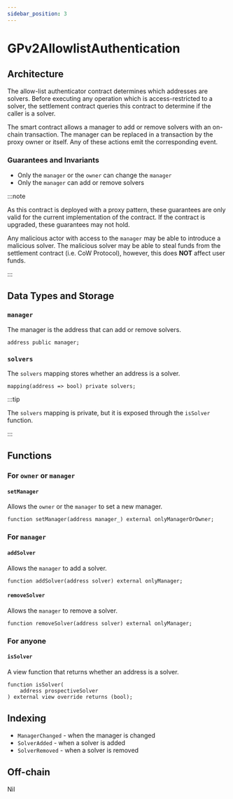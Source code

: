```yaml
---
sidebar_position: 3
---
```


# GPv2AllowlistAuthentication

## Architecture

The allow-list authenticator contract determines which addresses are solvers. Before executing any operation which is access-restricted to a solver, the settlement contract queries this contract to determine if the caller is a solver.

The smart contract allows a manager to add or remove solvers with an on-chain transaction. The manager can be replaced in a transaction by the proxy owner or itself. Any of these actions emit the corresponding event.


### Guarantees and Invariants

* Only the `manager` or the `owner` can change the `manager`
* Only the `manager` can add or remove solvers

:::note

As this contract is deployed with a proxy pattern, these guarantees are only valid for the current implementation of the contract. If the contract is upgraded, these guarantees may not hold.

Any malicious actor with access to the `manager` may be able to introduce a malicious solver. The malicious solver may be able to steal funds from the settlement contract (i.e. CoW Protocol), however, this does **NOT** affect user funds.

:::

## Data Types and Storage

### `manager`

The manager is the address that can add or remove solvers.

```solidity
address public manager;
```

### `solvers`

The `solvers` mapping stores whether an address is a solver.

```solidity
mapping(address => bool) private solvers;
```

:::tip

The `solvers` mapping is private, but it is exposed through the `isSolver` function.

:::

## Functions

### For `owner` or `manager`

#### `setManager`

Allows the `owner` or the `manager` to set a new manager.

```solidity
function setManager(address manager_) external onlyManagerOrOwner;
```

### For `manager`

#### `addSolver`

Allows the `manager` to add a solver.

```solidity
function addSolver(address solver) external onlyManager;
```

#### `removeSolver`

Allows the `manager` to remove a solver.

```solidity
function removeSolver(address solver) external onlyManager;
```

### For anyone

#### `isSolver`

A view function that returns whether an address is a solver.

```solidity
function isSolver(
    address prospectiveSolver
) external view override returns (bool);
```

## Indexing

* `ManagerChanged` - when the manager is changed
* `SolverAdded` - when a solver is added
* `SolverRemoved` - when a solver is removed

## Off-chain

Nil